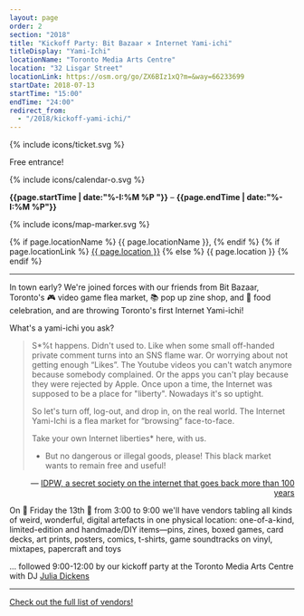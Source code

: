 ```yaml
---
layout: page
order: 2
section: "2018"
title: "Kickoff Party: Bit Bazaar × Internet Yami-ichi"
titleDisplay: "Yami-Ichi"
locationName: "Toronto Media Arts Centre"
location: "32 Lisgar Street"
locationLink: https://osm.org/go/ZX6BIz1xQ?m=&way=66233699
startDate: 2018-07-13
startTime: "15:00"
endTime: "24:00"
redirect_from:
  - "/2018/kickoff-yami-ichi/"
---
```


<div class="event-time-location">
  <div class="event-meta">
    {% include icons/ticket.svg %}
    <p class="event-cost event-meta-item">Free entrance!</p>
  </div>
  <div class="event-meta">
    {% include icons/calendar-o.svg %}
    <p class="event-time event-meta-item"><strong>{{page.startTime | date:"%-I:%M %P "}}</strong> – <strong>{{page.endTime | date:"%-I:%M %P"}}</strong></p>
  </div>
  <div class="event-meta">
    {% include icons/map-marker.svg %}
    <p class="event-location event-meta-item">
    {% if page.locationName %}
      {{ page.locationName }},
    {% endif %}    
    {% if page.locationLink %}
      <a href="{{page.locationLink}}" target="_blank">{{ page.location }}</a> <!--_-->
    {% else %}
      {{ page.location }}
    {% endif %}
    </p>
  </div>
</div>

***

In town early?  We're joined forces with our friends from Bit Bazaar, Toronto's 🎮 video game flea market, 📚 pop up zine shop, and  🌮 food celebration, and are throwing Toronto's first Internet Yami-ichi! 

What's a yami-ichi you ask?

<blockquote>
  S*%t happens. Didn't used to. Like when some small off-handed private comment
  turns into an SNS flame war. Or worrying about not getting enough “Likes”. The
  Youtube videos you can't watch anymore because somebody complained. Or the apps
  you can't play because they were rejected by Apple. Once upon a time, the
  Internet was supposed to be a place for "liberty". Nowadays it's so uptight.

  So let's turn off, log-out, and drop in, on the real world. The Internet
  Yami-Ichi is a flea market for “browsing” face-to-face.

  Take your own Internet liberties* here, with us.

  * But no dangerous or illegal goods, please! This black market wants to remain
  free and useful!
</blockquote>

<p style="text-align: right;"> — <a href="http://yami-ichi.biz/">IDPW, a secret society on the internet that goes back more than 100 years</a></p>

On 🎃 Friday the 13th 🎃 from 3:00 to 9:00 we'll have vendors tabling all kinds of weird, wonderful, digital artefacts in one physical location: one-of-a-kind, limited-edition and handmade/DIY items—pins, zines, boxed games, card decks, art prints, posters, comics, t-shirts, game soundtracks on vinyl, mixtapes, papercraft and toys

... followed 9:00-12:00 by our kickoff party at the Toronto Media Arts Centre with DJ <a href="https://soundcloud.com/the-loving-echo">Julia Dickens</a>

***

<a href="https://bitbazaar.world/" class="button button-primary" target="_blank">Check out the full list of vendors! </a>

